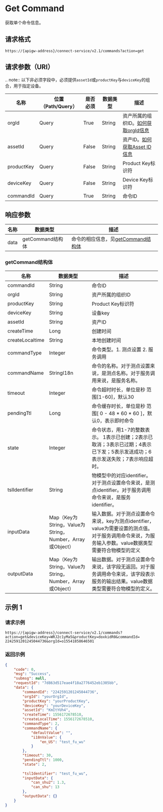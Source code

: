 # Get Command

获取单个命令信息。

## 请求格式

```
https://{apigw-address}/connect-service/v2.1/commands?action=get
```

## 请求参数（URI）

.. note:: 以下非必须字段中，必须提供`assetId`或`productKey`与`deviceKey`的组合，用于指定设备。

| 名称          | 位置（Path/Query） | 是否必须 | 数据类型 | 描述      |
|---------------|------------------|----------|-----------|--------------|
| orgId         | Query            | True     | String    | 资产所属的组织ID。[如何获取orgId信息](/docs/api/zh_CN/latest/api_faqs#id-orgid-orgid)                |
| assetId  | Query            | False   | String         | 资产ID。[如何获取Asset ID信息](/docs/api/zh_CN/latest/api_faqs.html#asset-id-assetid-assetid) |
| productKey | Query          | False       | String       | Product Key标识符      |
| deviceKey | Query           | False      | String       | Device Key标识符          |
| commandId | Query            | True    | String        | 命令ID          |

## 响应参数

| 名称 | 数据类型 | 描述         |
|-------------|-------------------|-----------------------------|
| data |    getCommand结构体        | 命令的相应信息，见[getCommand结构体](/docs/api/zh_CN/latest/connect/get_command.html#id3) |

### getCommand结构体

| 名称 | 数据类型| 描述|
|-----------------|---------------------------|----------------|
| commandId       | String| 命令ID|
| orgId          | String    | 资产所属的组织ID  |
| productKey | String          | Product Key标识符      |
| deviceKey  | String     | 设备key          |
| assetId   | String      | 资产ID|
| createTime      | Long| 创建时间|
| createLocaltime | String| 本地创建时间|
| commandType     | Integer| 命令类型。1. 测点设置 2. 服务调用|
| commandName     | StringI18n| 命令的名称。对于测点设置来说，是测点名称。对于服务调用来说，是服务名称。|
| timeout         | Integer| 命令超时时长，单位是秒 范围[1-60]，默认30|
| pendingTtl      | Long| 命令缓存时长，单位是秒 范围[ 0 - 48 * 60 * 60 ]，默认0，表示即时命令|
| state           | Integer| 命令状态，用1-7的整数表示。 1表示已创建；2表示已取消；3表示已过期；4表示已下发；5表示发送成功；6表示发送失败；7表示响应超时。|
| tslIdentifier   | String| 物模型中的对应identifier。对于测点设置命令来说，是测点identifier。对于服务调用命令来说，是服务identifier。|
| inputData       | Map（Key为String，Value为String，Number，Array或Object） | 输入数据。对于测点设置命令来说，key为测点identifier，value为需要设置的测点值。对于服务调用命令来说，为服务输入参数。value数据类型需要符合物模型的定义 |
| outputData      | Map（Key为String，Value为String，Number，Array或Object） | 输出数据。对于测点设置命令来说，该字段无返回。对于服务调用命令来说，该字段表示服务的输出结果。value数据类型需要符合物模型的定义。|




## 示例 1

### 请求示例

```
https://{apigw-address}/connect-service/v2.1/commands?action=get&deviceKey=WRJ2c1yMa5&productKey=doxkidR0&commandId= 2242591201245044736&orgId=o15541858646501
```

### 返回示例

```json
{
    "code": 0,
    "msg": "Success",
    "submsg": null,
    "requestId": "7d863d517eae4f18a2776452eb1305bb",
    "data": {
        "commandId": "2242591201245044736",
        "orgId": "yourOrgId",
        "productKey": "yourProductKey",
        "deviceKey": "yourDeviceKey",
        "assetId": "KmItYUh4",
        "createTime": 1556172678510,
        "createLocalTime": 1556172678510,
        "commandType": 2,
        "commandName": {
            "defaultValue": "",
            "i18nValue": {
                "en_US": "test_fu_wu"
            }
        },
        "timeout": 30,
        "pendingTtl": 1000,
        "state": 2,
       
        "tslIdentifier": "test_fu_wu",
        "inputData": {
            "can_shu2": 1.3,
            "can_shu": 13
        },
        "outputData": {}
    }
}
```

